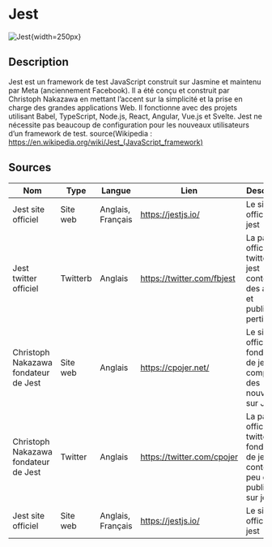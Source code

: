 # Jest

![Jest](https://www.zeljkovic.sh/wp-content/uploads/2021/07/Jest-e1625759811858.jpg){width=250px}

## Description

Jest est un framework de test JavaScript construit sur Jasmine et maintenu par Meta (anciennement Facebook). Il a été conçu et construit par Christoph Nakazawa en mettant l’accent sur la simplicité et la prise en charge des grandes applications Web. Il fonctionne avec des projets utilisant Babel, TypeScript, Node.js, React, Angular, Vue.js et Svelte. Jest ne nécessite pas beaucoup de configuration pour les nouveaux utilisateurs d’un framework de test. source(Wikipedia : https://en.wikipedia.org/wiki/Jest_(JavaScript_framework)

## Sources

| Nom                                  | Type     | Langue            | Lien                       | Description                                                                            | Tags | Note |
| ------------------------------------ | -------- | ----------------- | -------------------------- | -------------------------------------------------------------------------------------- | ---- | ---- |
| Jest site officiel                   | Site web | Anglais, Français | https://jestjs.io/         | Le site officiel de jest                                                               | Jest | 5/5  |
| Jest twitter officiel                | Twitterb | Anglais           | https://twitter.com/fbjest | La page officielle twitter de jest contenant des articles et publication pertinantes   | Jest | 5/5  |
| Christoph Nakazawa fondateur de Jest | Site web | Anglais           | https://cpojer.net/        | Le site officiel du fondateur de jest comportant des nouvelles sur Jest                | Jest | 2/5  |
| Christoph Nakazawa fondateur de Jest | Twitter  | Anglais           | https://twitter.com/cpojer | La page officielle twitter du fondateur de jest contenant peu de publications sur jest | Jest | 1/5  |
| Jest site officiel                   | Site web | Anglais, Français | https://jestjs.io/         | Le site officiel de jest                                                               | Jest | 5/5  |
